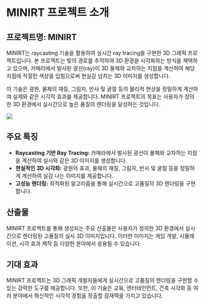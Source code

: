 # MINIRT 프로젝트 소개

## 프로젝트명: MINIRT

MINIRT는 raycasting 기술을 활용하여 실시간 ray tracing을 구현한 3D 그래픽 프로젝트입니다. 본 프로젝트는 빛의 경로를 추적하여 3D 환경을 시각화하는 방식을 채택하고 있으며, 카메라에서 발사된 광선(ray)이 3D 물체와 교차하는 지점을 계산하여 해당 지점에 적절한 색상을 입힘으로써 현실감 넘치는 3D 이미지를 생성합니다.

이 기술은 광원, 물체의 재질, 그림자, 반사 및 굴절 등의 물리적 현상을 정밀하게 계산하여 실제와 같은 시각적 효과를 제공합니다. MINIRT 프로젝트의 목표는 사용자가 정의한 3D 환경에서 실시간으로 높은 품질의 렌더링을 달성하는 것입니다.

![](https://file.notion.so/f/f/4b5716b5-80e6-4641-a1da-9729209ad23d/ce4cda84-78bd-483b-ac08-521de6f111af/Untitled.png?id=852adde0-d9a0-494e-b833-82d80ceb7509&table=block&spaceId=4b5716b5-80e6-4641-a1da-9729209ad23d&expirationTimestamp=1709971200000&signature=8FrJk5YfBcL76kH8ZXEX-a6wQd-zxG2h5uK1_aNRiRY&downloadName=Untitled.png)

## 주요 특징

- **Raycasting 기반 Ray Tracing:** 카메라에서 발사된 광선이 물체와 교차하는 지점을 계산하여 실사와 같은 3D 이미지를 생성합니다.
- **현실적인 3D 시각화:** 광원의 효과, 물체의 재질, 그림자, 반사 및 굴절 등을 정밀하게 계산하여 실감 나는 이미지를 제공합니다.
- **고성능 렌더링:** 최적화된 알고리즘을 통해 실시간으로 고품질의 3D 렌더링을 구현합니다.

## 산출물

MINIRT 프로젝트를 통해 생성되는 주요 산출물은 사용자가 정의한 3D 환경에서 실시간으로 렌더링된 고품질의 실사 3D 이미지입니다. 이러한 이미지는 게임 개발, 시뮬레이션, 시각 효과 제작 등 다양한 분야에서 응용될 수 있습니다.

## 기대 효과

MINIRT 프로젝트는 3D 그래픽 개발자들에게 실시간으로 고품질의 렌더링을 구현할 수 있는 강력한 도구를 제공합니다. 또한, 이 기술은 교육, 엔터테인먼트, 건축 시각화 등 여러 분야에서 혁신적인 시각적 경험을 창출할 잠재력을 가지고 있습니다.

